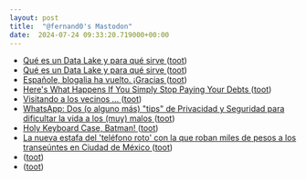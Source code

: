 ```yaml
---
layout: post
title:  "@fernand0's Mastodon"
date:  2024-07-24 09:33:20.719000+00:00
---
```

*  [Qué es un Data Lake y para qué sirve ](https://wwwhatsnew.com/2024/07/03/que-es-un-data-lake-y-para-que-sirve) ([toot](https://mastodon.social/@fernand0/112840776136600274))
*  [Qué es un Data Lake y para qué sirve ](https://wwwhatsnew.com/2024/07/03/que-es-un-data-lake-y-para-que-sirve) ([toot](https://mastodon.social/@fernand0/112840503145475138))
*  [Españole, blogalia ha vuelto. ¡Gracias  ](https://mastodon.social/@vrruiz) ([toot](https://mastodon.social/@fernand0/112840407330766059))
*  [Here's What Happens If You Simply Stop Paying Your Debts ](https://lifehacker.com/money/punishments-for-not-paying-debt) ([toot](https://mastodon.social/@fernand0/112838928961870704))
*  [Visitando a los vecinos … ](https://avecesunafoto.wordpress.com/2024/07/23/visitando-a-los-vecinos) ([toot](https://mastodon.social/@fernand0/112836983454609559))
*  [WhatsApp: Dos (o alguno más) "tips" de Privacidad y Seguridad para dificultar la vida a los (muy) malos ](https://www.elladodelmal.com/2024/07/whatsapp-dos-o-alguno-mas-tips-de.htm) ([toot](https://mastodon.social/@fernand0/112836880357251123))
*  [Holy Keyboard Case, Batman! ](https://hackaday.com/2024/07/12/holy-keyboard-case-batman) ([toot](https://mastodon.social/@fernand0/112836695704268141))
*  [La nueva estafa del 'teléfono roto' con la que roban miles de pesos a los transeúntes en Ciudad de México ](https://www.genbeta.com/seguridad/nueva-estafa-telefono-roto-que-roban-miles-pesos-a-transeuntes-ciudad-mexic) ([toot](https://mastodon.social/@fernand0/112836493863661544))
*  [ ](https://mastodont.cat/@isard) ([toot](https://mastodon.social/@fernand0/112836253302537945))
*  [ ](https://mastodon.social/users/fernand0/statuses/112836252430237702/activity) ([toot](https://mastodon.social/users/fernand0/statuses/112836252430237702/activity))
